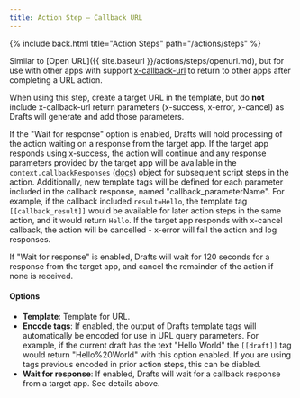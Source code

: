 ```yaml
---
title: Action Step – Callback URL
---
```


{% include back.html title="Action Steps" path="/actions/steps" %}

Similar to [Open URL]({{ site.baseurl }}/actions/steps/openurl.md), but for use with other apps with support [x-callback-url](http://x-callback-url.com/) to return to other apps after completing a URL action.

When using this step, create a target URL in the template, but do **not** include x-callback-url return parameters (x-success, x-error, x-cancel) as Drafts will generate and add those parameters.

If the "Wait for response" option is enabled, Drafts will hold processing of the action waiting on a response from the target app. If the target app responds using x-success, the action will continue and any response parameters provided by the target app will be available in the `context.callbackResponses` ([docs](https://github.com/agiletortoise/drafts-documentation/wiki/Context)) object for subsequent script steps in the action. Additionally, new template tags will be defined for each parameter included in the callback response, named "callback_parameterName".  For example, if the callback included `result=Hello`, the template tag `[[callback_result]]` would be available for later action steps in the same action, and it would return `Hello`. If the target app responds with x-cancel callback, the action will be cancelled - x-error will fail the action and log responses.

If "Wait for response" is enabled, Drafts will wait for 120 seconds for a response from the target app, and cancel the remainder of the action if none is received. 

#### Options

- **Template**: Template for URL.
- **Encode tags**: If enabled, the output of Drafts template tags will automatically be encoded for use in URL query parameters. For example, if the current draft has the text "Hello World" the `[[draft]]` tag would return "Hello%20World" with this option enabled. If you are using tags previous encoded in prior action steps, this can be diabled.
- **Wait for response**: If enabled, Drafts will wait for a callback response from a target app. See details above.
